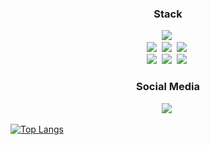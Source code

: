<h3 align="center"> Stack </h3>
<p align="center">
  <img src="https://img.shields.io/badge/Java-007396?style=flat-square&logo=Java&logoColor=white"/></a>&nbsp
  <br>
  <img src="https://img.shields.io/badge/Spring-6DB33F?style=flat-square&logo=Spring&logoColor=white"/></a>&nbsp
  <img src="https://img.shields.io/badge/SpringBoot-6DB33F?style=flat-square&logo=SpringBoot&logoColor=white"/></a>&nbsp 
  <img src="https://img.shields.io/badge/SpringSecurity-6DB33F?style=flat-square&logo=SpringSecurity&logoColor=white"/></a>&nbsp 
  <br>
  <img src="https://img.shields.io/badge/Mysql-E6B91E?style=flat-square&logo=MySql&logoColor=white"/></a>&nbsp 
  <img src="https://img.shields.io/badge/AWS-232F3E?style=flat-square&logo=AmazonAWS&logoColor=white"/></a>&nbsp 
  <img src="https://img.shields.io/badge/Docker-2496ED?style=flat-square&logo=Docker&logoColor=white"/></a>&nbsp 
 
</p>

<h3 align="center"> Social Media </h3>
<p align="center">
  <a href="https://be-lee.tistory.com/"><img src="https://img.shields.io/badge/Blog-FF5041?style=flat-square&logo=Tistory&logoColor=white&link=https://be-lee.tistory.com/"/></a>&nbsp
</p>

[![Top Langs](https://github-readme-stats.vercel.app/api/top-langs/?username=cyonits)](https://github.com/anuraghazra/github-readme-stats)
